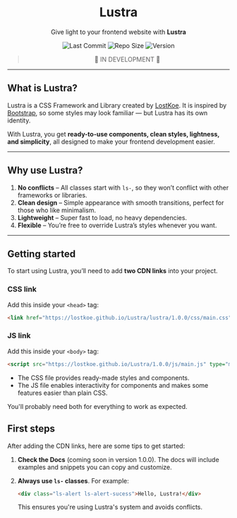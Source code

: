 <div align="center">

# Lustra

Give light to your frontend website with **Lustra**

![Last Commit](https://img.shields.io/github/last-commit/LostKoe/Lustra)
![Repo Size](https://img.shields.io/github/repo-size/LostKoe/Lustra)
![Version](https://img.shields.io/badge/version-0.5.0-darkviolet)

> 🚧 IN DEVELOPMENT 🚧

</div>

---

## What is Lustra?

Lustra is a CSS Framework and Library created by [LostKoe](https://github.com/LostKoe).
It is inspired by [Bootstrap](https://getbootstrap.com), so some styles may look familiar — but Lustra has its own identity.

With Lustra, you get **ready-to-use components, clean styles, lightness, and simplicity**, all designed to make your frontend development easier.

---

## Why use Lustra?

1. **No conflicts** – All classes start with `ls-`, so they won’t conflict with other frameworks or libraries.
2. **Clean design** – Simple appearance with smooth transitions, perfect for those who like minimalism.
3. **Lightweight** – Super fast to load, no heavy dependencies.
4. **Flexible** – You’re free to override Lustra’s styles whenever you want.

---

## Getting started

To start using Lustra, you’ll need to add **two CDN links** into your project.

### CSS link
Add this inside your `<head>` tag:
```html
<link href="https://lostkoe.github.io/Lustra/lustra/1.0.0/css/main.css" rel="stylesheet">
```

### JS link
Add this inside your `<body>` tag:
```html
<script src="https://lostkoe.github.io/Lustra/1.0.0/js/main.js" type="module"></script>
```

- The CSS file provides ready-made styles and components.
- The JS file enables interactivity for components and makes some features easier than plain CSS.

You'll probably need both for everything to work as expected.

## First steps

After adding the CDN links, here are some tips to get started:

1. **Check the Docs** (coming soon in version 1.0.0). The docs will include examples and snippets you can copy and customize.
2. **Always use `ls-` classes**. For example:
    ```html
    <div class="ls-alert ls-alert-sucess">Hello, Lustra!</div>
    ```

    This ensures you're using Lustra's system and avoids conflicts.
